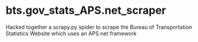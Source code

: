 # bts.gov_stats_APS.net_scraper
Hacked together a scrapy.py spider to scrape the Bureau of Transportation Statistics Website which uses an APS.net framework 
